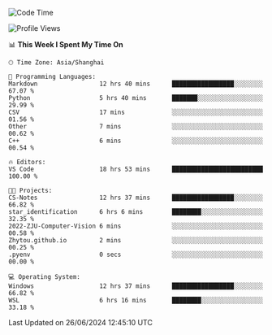 <!--START_SECTION:waka-->
![Code Time](http://img.shields.io/badge/Code%20Time-1%2C808%20hrs%2037%20mins-blue)

![Profile Views](http://img.shields.io/badge/Profile%20Views-5-blue)

📊 **This Week I Spent My Time On** 

```text
🕑︎ Time Zone: Asia/Shanghai

💬 Programming Languages: 
Markdown                 12 hrs 40 mins      █████████████████░░░░░░░░   67.07 % 
Python                   5 hrs 40 mins       ███████░░░░░░░░░░░░░░░░░░   29.99 % 
CSV                      17 mins             ░░░░░░░░░░░░░░░░░░░░░░░░░   01.56 % 
Other                    7 mins              ░░░░░░░░░░░░░░░░░░░░░░░░░   00.62 % 
C++                      6 mins              ░░░░░░░░░░░░░░░░░░░░░░░░░   00.54 % 

🔥 Editors: 
VS Code                  18 hrs 53 mins      █████████████████████████   100.00 % 

🐱‍💻 Projects: 
CS-Notes                 12 hrs 37 mins      █████████████████░░░░░░░░   66.82 % 
star_identification      6 hrs 6 mins        ████████░░░░░░░░░░░░░░░░░   32.35 % 
2022-ZJU-Computer-Vision 6 mins              ░░░░░░░░░░░░░░░░░░░░░░░░░   00.58 % 
Zhytou.github.io         2 mins              ░░░░░░░░░░░░░░░░░░░░░░░░░   00.25 % 
.pyenv                   0 secs              ░░░░░░░░░░░░░░░░░░░░░░░░░   00.00 % 

💻 Operating System: 
Windows                  12 hrs 37 mins      █████████████████░░░░░░░░   66.82 % 
WSL                      6 hrs 16 mins       ████████░░░░░░░░░░░░░░░░░   33.18 % 
```


 Last Updated on 26/06/2024 12:45:10 UTC
<!--END_SECTION:waka-->